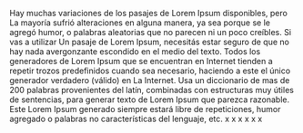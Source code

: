 Hay muchas variaciones de los pasajes de Lorem Ipsum disponibles, pero La mayoría sufrió alteraciones
 en alguna manera, ya sea porque se le agregó humor, o palabras aleatorias que no parecen ni un poco creíbles.
Si vas a utilizar Un pasaje de Lorem Ipsum, necesitás estar seguro de que no hay nada avergonzante escondido
en el medio del texto. Todos los generadores de Lorem Ipsum que se encuentran en Internet tienden a repetir
trozos predefinidos cuando sea necesario, haciendo a este el único generador verdadero (válido) en La 
Internet. Usa un diccionario de mas de 200 palabras provenientes del latín, combinadas con estructuras muy
útiles de sentencias, para generar texto de Lorem Ipsum que parezca razonable. Este Lorem Ipsum generado
siempre estará libre de repeticiones, humor agregado o palabras no características del lenguaje, etc. x x x x x x 
 